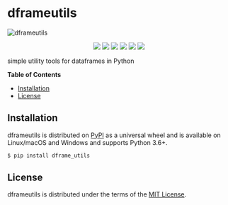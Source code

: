 # dframeutils


![dframeutils](assets/dframeutils.png)

<p align="center">
	<img src="https://img.shields.io/badge/stars-1-blue.svg?style=flat"/>
	<img src="https://img.shields.io/badge/forks-0-blue.svg?style=flat"/>
	<img src="https://img.shields.io/badge/contributions-welcome-blue.svg?style=flat">
	<img src="https://img.shields.io/github/license/mashape/apistatus.svg">
	<img src="https://img.shields.io/travis/bharathgs/dframeutils.svg">
	<a href="https://codecov.io/gh/bharathgs/dframeutils"><img src="https://codecov.io/gh/bharathgs/dframeutils/branch/master/graph/badge.svg" /></a>

</p>

simple utility tools for dataframes in Python

**Table of Contents**

* [Installation](#installation)
* [License](#license)

## Installation

dframeutils is distributed on [PyPI](https://pypi.org) as a universal
wheel and is available on Linux/macOS and Windows and supports
Python 3.6+.

```bash
$ pip install dframe_utils
```

## License

dframeutils is distributed under the terms of the
[MIT License](https://choosealicense.com/licenses/mit).
